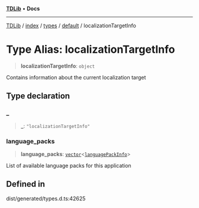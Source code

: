 [**TDLib**](../../../../../../README.md) • **Docs**

***

[TDLib](../../../../../../modules.md) / [index](../../../../../README.md) / [types](../../../README.md) / [default](../README.md) / localizationTargetInfo

# Type Alias: localizationTargetInfo

> **localizationTargetInfo**: `object`

Contains information about the current localization target

## Type declaration

### \_

> **\_**: `"localizationTargetInfo"`

### language\_packs

> **language\_packs**: [`vector`](vector.md)\<[`languagePackInfo`](languagePackInfo.md)\>

List of available language packs for this application

## Defined in

dist/generated/types.d.ts:42625
